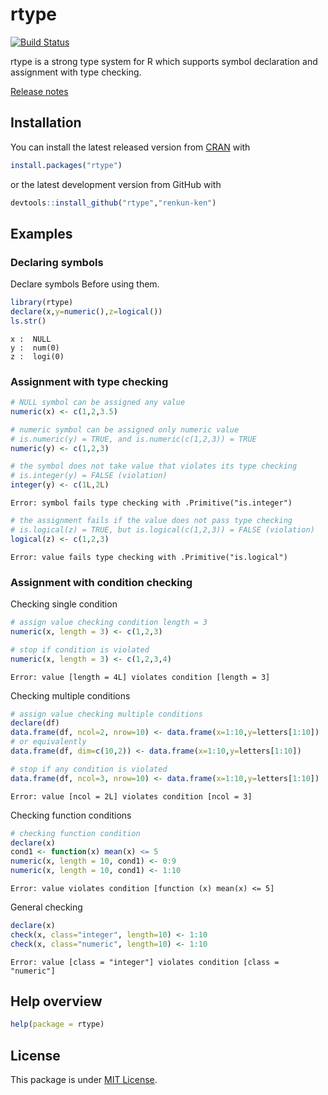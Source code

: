 

# rtype

[![Build Status](https://travis-ci.org/renkun-ken/rtype.png?branch=master)](https://travis-ci.org/renkun-ken/rtype)

rtype is a strong type system for R which supports symbol declaration and assignment with type checking.

[Release notes](https://github.com/renkun-ken/rtype/releases)

## Installation

You can install the latest released version from [CRAN](http://cran.r-project.org/web/packages/rtype/) with

```r
install.packages("rtype")
```

or the latest development version from GitHub with

```r
devtools::install_github("rtype","renkun-ken")
```

## Examples

### Declaring symbols

Declare symbols Before using them.


```r
library(rtype)
declare(x,y=numeric(),z=logical())
ls.str()
```

```
x :  NULL
y :  num(0) 
z :  logi(0) 
```

### Assignment with type checking


```r
# NULL symbol can be assigned any value
numeric(x) <- c(1,2,3.5)

# numeric symbol can be assigned only numeric value
# is.numeric(y) = TRUE, and is.numeric(c(1,2,3)) = TRUE
numeric(y) <- c(1,2,3)

# the symbol does not take value that violates its type checking
# is.integer(y) = FALSE (violation)
integer(y) <- c(1L,2L)
```

```
Error: symbol fails type checking with .Primitive("is.integer")
```

```r
# the assignment fails if the value does not pass type checking
# is.logical(z) = TRUE, but is.logical(c(1,2,3)) = FALSE (violation)
logical(z) <- c(1,2,3)
```

```
Error: value fails type checking with .Primitive("is.logical")
```

### Assignment with condition checking

Checking single condition


```r
# assign value checking condition length = 3
numeric(x, length = 3) <- c(1,2,3)

# stop if condition is violated
numeric(x, length = 3) <- c(1,2,3,4)
```

```
Error: value [length = 4L] violates condition [length = 3]
```


Checking multiple conditions


```r
# assign value checking multiple conditions
declare(df)
data.frame(df, ncol=2, nrow=10) <- data.frame(x=1:10,y=letters[1:10])
# or equivalently
data.frame(df, dim=c(10,2)) <- data.frame(x=1:10,y=letters[1:10])

# stop if any condition is violated
data.frame(df, ncol=3, nrow=10) <- data.frame(x=1:10,y=letters[1:10])
```

```
Error: value [ncol = 2L] violates condition [ncol = 3]
```

Checking function conditions


```r
# checking function condition
declare(x)
cond1 <- function(x) mean(x) <= 5
numeric(x, length = 10, cond1) <- 0:9
numeric(x, length = 10, cond1) <- 1:10
```

```
Error: value violates condition [function (x) mean(x) <= 5]
```

General checking


```r
declare(x)
check(x, class="integer", length=10) <- 1:10
check(x, class="numeric", length=10) <- 1:10
```

```
Error: value [class = "integer"] violates condition [class = "numeric"]
```

## Help overview

```r
help(package = rtype)
```

## License

This package is under [MIT License](http://opensource.org/licenses/MIT).
